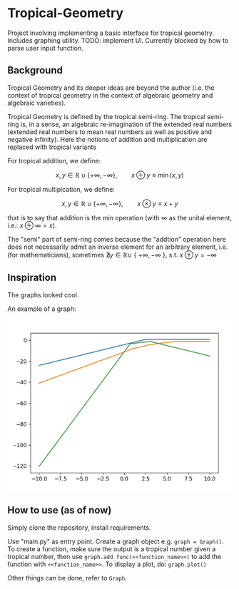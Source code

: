 # Tropical-Geometry
Project involving implementing a basic interface for tropical geometry. Includes graphing utility. TODO: implement UI. Currently blocked by how to parse user input function.

## Background

Tropical Geometry and its deeper ideas are beyond the author (i.e. the context of tropical geometry in the context of algebraic geometry and algebraic varieties).

Tropical Geometry is defined by the tropical semi-ring. The tropical semi-ring is, in a sense, an algebraic re-imagination of the extended real numbers (extended real numbers to mean real numbers as well as positive and negative infinity). Here the notions of addition and multiplication are replaced with tropical variants

For tropical addition, we define:
```math
x,y \in \mathbb{R} \cup \{+\infty, -\infty\}, \qquad x \oplus y \equiv \min(x,y)
```

For tropical multiplcation, we define:
```math
x,y \in \mathbb{R} \cup \{+\infty, -\infty\}, \qquad x \otimes y \equiv x+y
```

that is to say that addition is the min operation (with $\infty$ as the unital element, i.e.: $x \oplus \infty = x$). 

The "semi" part of semi-ring comes because the "addtion" operation here does not necessarily admit an inverse element for an arbitrary element, i.e. (for mathematicians), sometimes $\nexists y \in \mathbb{R} \cup$ { $+\infty, -\infty$ }, s.t. $x \oplus y = -\infty$

## Inspiration

The graphs looked cool.

An example of a graph:

![graphs](images/example.jpg)

## How to use (as of now)

Simply clone the repository, install requirements.

Use "main.py" as entry point. Create a graph object e.g. `graph = Graph()`. To create a function, make sure the output is a tropical number given a tropical number, then use `graph.add_func(<<function_name>>)` to add the function with `<<function_name>>`. To display a plot, do: `graph.plot()`

Other things can be done, refer to `Graph`.


